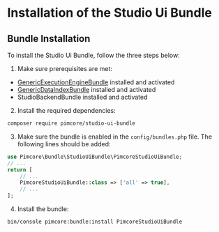 # Installation of the Studio Ui Bundle

## Bundle Installation

To install the Studio Ui Bundle, follow the three steps below:

1) Make sure prerequisites are met:

- [GenericExecutionEngineBundle](https://docs.pimcore.com/platform/Pimcore/Development_Tools_and_Details/Generic_Execution_Engine/) installed and activated
- [GenericDataIndexBundle](https://docs.pimcore.com/platform/Generic_Data_Index/Installation/) installed and activated
- StudioBackendBundle installed and activated

2) Install the required dependencies:

```bash
composer require pimcore/studio-ui-bundle
```

3) Make sure the bundle is enabled in the `config/bundles.php` file. The following lines should be added:
```php
use Pimcore\Bundle\StudioUiBundle\PimcoreStudioUiBundle;
// ...
return [
    // ...
    PimcoreStudioUiBundle::class => ['all' => true],
    // ...
];  
```

4) Install the bundle:

```bash
bin/console pimcore:bundle:install PimcoreStudioUiBundle
```

